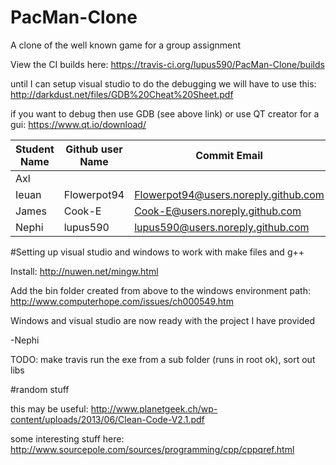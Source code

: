 # PacMan-Clone
A clone of the well known game for a group assignment

View the CI builds here: https://travis-ci.org/lupus590/PacMan-Clone/builds

until I can setup visual studio to do the debugging we will have to use this: http://darkdust.net/files/GDB%20Cheat%20Sheet.pdf

if you want to debug then use GDB (see above link) or use QT creator for a gui: https://www.qt.io/download/


Student Name|Github user Name|Commit Email
------------|----------------|------------
Axl|<Account name here>|<email here>
Ieuan|Flowerpot94|Flowerpot94@users.noreply.github.com
James|Cook-E|Cook-E@users.noreply.github.com 
Nephi|lupus590|lupus590@users.noreply.github.com


#Setting up visual studio and windows to work with make files and g++

Install: http://nuwen.net/mingw.html

Add the bin folder created from above to the windows environment path: http://www.computerhope.com/issues/ch000549.htm

Windows and visual studio are now ready with the project I have provided

-Nephi

TODO: make travis run the exe from a sub folder (runs in root ok), sort out libs

#random stuff

this may be useful: http://www.planetgeek.ch/wp-content/uploads/2013/06/Clean-Code-V2.1.pdf

some interesting stuff here: http://www.sourcepole.com/sources/programming/cpp/cppqref.html
